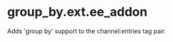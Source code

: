 group_by.ext.ee_addon
=====================

Adds 'group by' support to the channel:entries tag pair.
